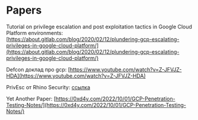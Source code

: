 # Papers

Tutorial on privilege escalation and post exploitation tactics in Google Cloud Platform environments: [https://about.gitlab.com/blog/2020/02/12/plundering-gcp-escalating-privileges-in-google-cloud-platform/](https://about.gitlab.com/blog/2020/02/12/plundering-gcp-escalating-privileges-in-google-cloud-platform/)

Defcon доклад про gcp: [https://www.youtube.com/watch?v=Z-JFVJZ-HDA](https://www.youtube.com/watch?v=Z-JFVJZ-HDA)

PrivEsc от Rhino Security: [ссылка](https://rhinosecuritylabs.com/cloud-security/privilege-escalation-google-cloud-platform-part-2/?\_\_cf\_chl\_jschl\_tk\_\_=7a4375cad21fb89f43d1c48e14341bd6cb73044b-1617482348-0-AXRLxvA2Zy-hEk50zpIhG88rFFFTUqeb-nj35gscnyTkKPYf\_9z66O6URRt1ZhRSKnPI5YswhrdYugXiAmetlHSf4MkDBKyB5TpHFooTXx5a7Iwa8nzHzi4c23YrbAcqLutIz8vnGvrSTRmRWLzEJr8eqvDfpurPBQ1kShSekeydS0cg3dhY87pFmvtQYIEYsaXxTkKiOKEqIOfuPBC\_DyZkP2vaBsBKICd5PCxpV7PNQfkkSuhmy\_kkrJvMTxaT4H\_W3FapSCioseG6y-dDVlQQy0lSPD6Oq2WKz\_fYyAuQBE-buBZPQq9FvUPOuHbOjQMYvqG5j0eXBvfZ0Qs76xazM-z0GjQ412J39niWlhN-LLZidfcmxmCgvoGKJs5rMymdvjhwO-O4MysSeFXFJlUw5JEWWAWGfalIyggbW-0PpMhRUqYdggvP78NAQQXITPTkwf-rke0zh6-Tt1X3d9Y)

Yet Another Paper: [https://0xd4y.com/2022/10/01/GCP-Penetration-Testing-Notes/](https://0xd4y.com/2022/10/01/GCP-Penetration-Testing-Notes/)
